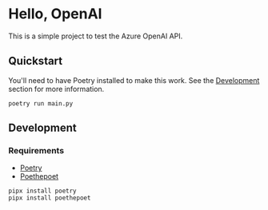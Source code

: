 # Hello, OpenAI

This is a simple project to test the Azure OpenAI API.

## Quickstart

You'll need to have Poetry installed to make this work. See the
[Development](#Development) section for more information.

```shell
poetry run main.py
```

## Development

### Requirements

- [Poetry](https://python-poetry.org/)
- [Poethepoet](https://pypi.org/project/poethepoet/)

```shell
pipx install poetry
pipx install poethepoet
```
